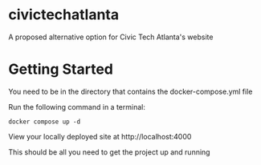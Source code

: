 # civictechatlanta
A proposed alternative option for Civic Tech Atlanta's website

# Getting Started

You need to be in the directory that contains the docker-compose.yml file

Run the following command in a terminal:

```
docker compose up -d 
```

View your locally deployed site at http://localhost:4000

This should be all you need to get the project up and running
